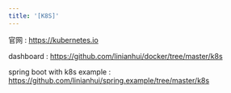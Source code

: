 ```yaml
---
title: '[K8S]'
---
```


官网 : <https://kubernetes.io>

dashboard : <https://github.com/linianhui/docker/tree/master/k8s>

spring boot with k8s example : <https://github.com/linianhui/spring.example/tree/master/k8s>

